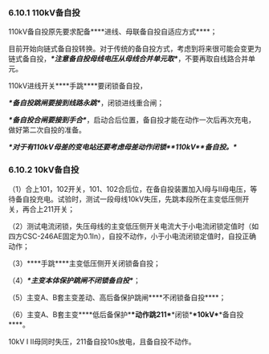### 6.10.1 110kV备自投

110kV备自投原先要求配备***\*进线、母联备自投自适应方式\****；

目前开始向链式备自投转换。对于传统的备自投方式，考虑到将来很可能会变更为链式备自投，***\*注意备自投母线电压从母线合并单元取\****，不要再取自线路合并单元。

110kV进线开关***\*手跳\****要闭锁备自投，

***\*备自投跳闸要接到线路永跳\****，闭锁进线重合闸；

***\*备自投合闸要接到手合\****，启动合后位置，备自投才能在动作一次后再次充电，做好第二次自投的准备。

***\*对于有110kV母差的变电站还要考虑母差动作闭锁\*******\*110kV\*******\*备自投。\****

### 6.10.2 10kV备自投

（1）合上101，102开关，101、102合后位，在备自投装置加入I母与II母电压，等待备自投充电。试验时，测试一段母线10kV失压，先跳本段所在主变低压侧开关，再合上211开关；

（2）测试电流闭锁，失压母线的主变低压侧开关电流大于小电流闭锁定值时（如四方CSC-246AE固定为0.1In），自投不动作，小于小电流闭锁定值时，自投正确动作；

（3）***\*手跳\****主变低压侧开关闭锁备自投；

（4）***\*主变本体保护跳闸不闭锁备自投\****；

（5）主变A、B套主变差动、高后备保护跳闸***\*不闭锁备自投\****；

（6）主变A、B套主变***\*低后备保护\*******\*动作跳211\*******\*闭锁\*******\*10kV\*******\*备自投\****。

10kV I II母同时失压，211备自投10s放电，且备自投不动作。